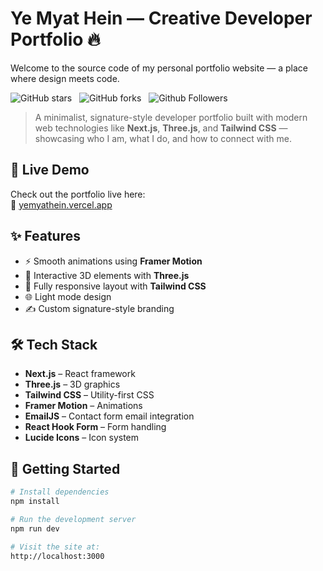 # Ye Myat Hein — Creative Developer Portfolio 🔥

Welcome to the source code of my personal portfolio website — a place where design meets code.

![GitHub stars](https://img.shields.io/github/stars/yemyatheinyemyathein/your-repo-name?style=social)&nbsp;&nbsp;
![GitHub forks](https://img.shields.io/github/forks/yemyatheinyemyathein/your-repo-name?style=social)&nbsp;&nbsp;
![Github Followers](https://img.shields.io/github/followers/yemyatheinyemyathein.svg?style=social&label=Follow)

> A minimalist, signature-style developer portfolio built with modern web technologies like **Next.js**, **Three.js**, and **Tailwind CSS** — showcasing who I am, what I do, and how to connect with me.

## 🚀 Live Demo

Check out the portfolio live here:  
🔗 [yemyathein.vercel.app](https://yemyathein.vercel.app/)

## ✨ Features

- ⚡ Smooth animations using **Framer Motion**
- 🧩 Interactive 3D elements with **Three.js**
- 🎨 Fully responsive layout with **Tailwind CSS**
- 🌐 Light mode design
- ✍️ Custom signature-style branding

## 🛠 Tech Stack

- **Next.js** – React framework
- **Three.js** – 3D graphics
- **Tailwind CSS** – Utility-first CSS
- **Framer Motion** – Animations
- **EmailJS** – Contact form email integration
- **React Hook Form** – Form handling
- **Lucide Icons** – Icon system

## 📁 Getting Started

```bash
# Install dependencies
npm install

# Run the development server
npm run dev

# Visit the site at:
http://localhost:3000

